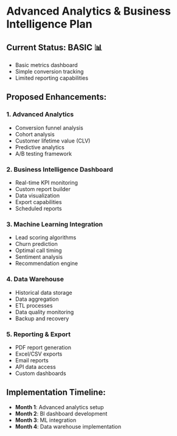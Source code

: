 # Advanced Analytics & Business Intelligence Plan

## Current Status: BASIC 📊
- Basic metrics dashboard
- Simple conversion tracking
- Limited reporting capabilities

## Proposed Enhancements:

### **1. Advanced Analytics**
- Conversion funnel analysis
- Cohort analysis
- Customer lifetime value (CLV)
- Predictive analytics
- A/B testing framework

### **2. Business Intelligence Dashboard**
- Real-time KPI monitoring
- Custom report builder
- Data visualization
- Export capabilities
- Scheduled reports

### **3. Machine Learning Integration**
- Lead scoring algorithms
- Churn prediction
- Optimal call timing
- Sentiment analysis
- Recommendation engine

### **4. Data Warehouse**
- Historical data storage
- Data aggregation
- ETL processes
- Data quality monitoring
- Backup and recovery

### **5. Reporting & Export**
- PDF report generation
- Excel/CSV exports
- Email reports
- API data access
- Custom dashboards

## Implementation Timeline:
- **Month 1**: Advanced analytics setup
- **Month 2**: BI dashboard development
- **Month 3**: ML integration
- **Month 4**: Data warehouse implementation





